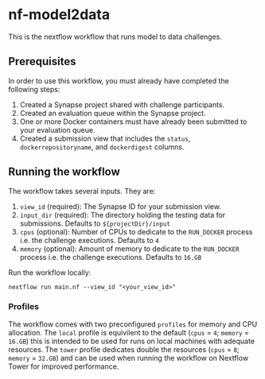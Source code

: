 # nf-model2data
This is the nextflow workflow that runs model to data challenges.

## Prerequisites

In order to use this workflow, you must already have completed the following steps:

1. Created a Synapse project shared with challenge participants.
2. Created an evaluation queue within the Synapse project.
3. One or more Docker containers must have already been submitted to your evaluation queue.
4. Created a submission view that includes the `status`, `dockerrepositoryname`, and `dockerdigest` columns.

## Running the workflow

The workflow takes several inputs. They are:

1. `view_id` (required): The Synapse ID for your submission view.
2. `input_dir` (required): The directory holding the testing data for submissions. Defaults to `${projectDir}/input`
3. `cpus` (optional): Number of CPUs to dedicate to the `RUN_DOCKER` process i.e. the challenge executions. Defaults to `4`
4. `memory` (optional): Amount of memory to dedicate to the `RUN_DOCKER` process i.e. the challenge executions. Defaults to `16.GB`

Run the workflow locally:
```
nextflow run main.nf --view_id "<your_view_id>"
```

### Profiles

The workflow comes with two preconfigured `profiles` for memory and CPU allocation. The `local` profile is equivilent to the default (`cpus` = `4`; `memory` = `16.GB`) this is intended to be used for runs on local machines with adequate resources. The `tower` profile dedicates double the resources (`cpus` = `8`; `memory` = `32.GB`) and can be used when running the workflow on Nextflow Tower for improved performance. 
